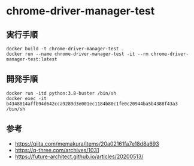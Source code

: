 # chrome-driver-manager-test

## 実行手順
```console
docker build -t chrome-driver-manager-test .
docker run --name chrome-driver-manager-test -it --rm chrome-driver-manager-test:latest
```

## 開発手順
```console
docker run -itd python:3.8-buster /bin/sh
docker exec -it b4348814affb94d642cca9289d3e001ec1184b80c1fe0c20944ba5b4388f43a3 /bin/sh
```

## 参考
- https://qiita.com/memakura/items/20a02161fa7e18d8a693
- https://q-three.com/archives/1031
- https://future-architect.github.io/articles/20200513/